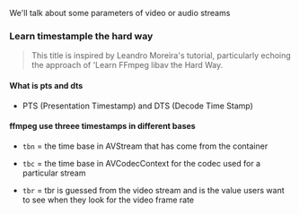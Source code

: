 We'll talk about some parameters of video or audio streams

### Learn timestample the hard way

> This title is inspired by Leandro Moreira's tutorial, particularly echoing the approach of 'Learn FFmpeg libav the Hard Way.

#### What is pts and dts 

- PTS (Presentation Timestamp) and DTS (Decode Time Stamp) 

#### ffmpeg use threee timestamps in different bases 

- `tbn` = the time base in AVStream that has come from the container

- `tbc` = the time base in AVCodecContext for the codec used for a particular stream

- `tbr` = tbr is guessed from the video stream and is the value users want to see when they look for the video frame rate